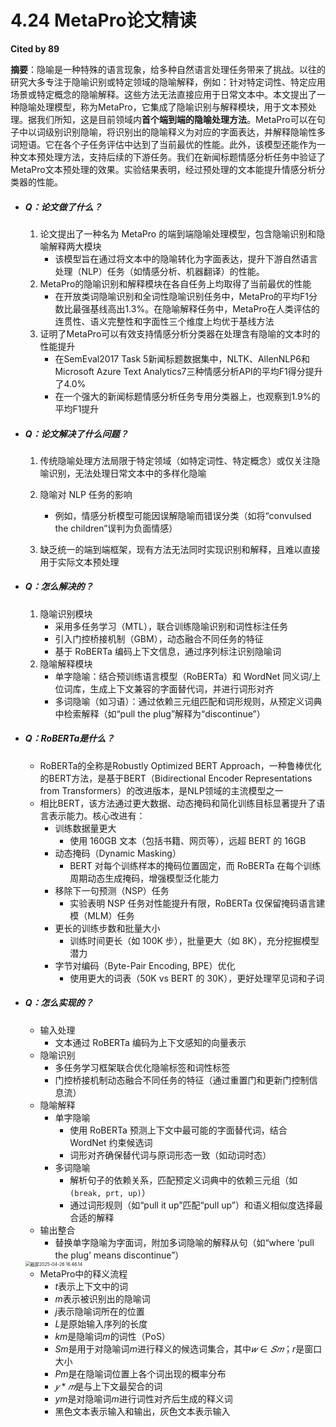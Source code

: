 # 4.24 MetaPro论文精读

**Cited by 89**

**摘要**：隐喻是一种特殊的语言现象，给多种自然语言处理任务带来了挑战。以往的研究大多专注于隐喻识别或特定领域的隐喻解释，例如：针对特定词性、特定应用场景或特定概念的隐喻解释。这些方法无法直接应用于日常文本中。本文提出了一种隐喻处理模型，称为MetaPro，它集成了隐喻识别与解释模块，用于文本预处理。据我们所知，这是目前领域内**首个端到端的隐喻处理方法**。MetaPro可以在句子中以词级别识别隐喻，将识别出的隐喻释义为对应的字面表达，并解释隐喻性多词短语。它在各个子任务评估中达到了当前最优的性能。此外，该模型还能作为一种文本预处理方法，支持后续的下游任务。我们在新闻标题情感分析任务中验证了MetaPro文本预处理的效果。实验结果表明，经过预处理的文本能提升情感分析分类器的性能。

- ##### Q：论文做了什么？

  1. 论文提出了一种名为 MetaPro 的端到端隐喻处理模型，包含隐喻识别和隐喻解释两大模块
     - 该模型旨在通过将文本中的隐喻转化为字面表达，提升下游自然语言处理（NLP）任务（如情感分析、机器翻译）的性能。
  2. MetaPro的隐喻识别和解释模块在各自任务上均取得了当前最优的性能
     - 在开放类词隐喻识别和全词性隐喻识别任务中，MetaPro的平均F1分数比最强基线高出1.3%。在隐喻解释任务中，MetaPro在人类评估的连贯性、语义完整性和字面性三个维度上均优于基线方法
  3. 证明了MetaPro可以有效支持情感分析分类器在处理含有隐喻的文本时的性能提升
     - 在SemEval2017 Task 5新闻标题数据集中，NLTK、AllenNLP6和Microsoft Azure Text Analytics7三种情感分析API的平均F1得分提升了4.0%
     - 在一个强大的新闻标题情感分析任务专用分类器上，也观察到1.9%的平均F1提升

- ##### Q：论文解决了什么问题？

  1. 传统隐喻处理方法局限于特定领域（如特定词性、特定概念）或仅关注隐喻识别，无法处理日常文本中的多样化隐喻
  2. 隐喻对 NLP 任务的影响
     - 例如，情感分析模型可能因误解隐喻而错误分类（如将“convulsed the children”误判为负面情感）

  3. 缺乏统一的端到端框架，现有方法无法同时实现识别和解释，且难以直接用于实际文本预处理

- ##### Q：怎么解决的？

  1. 隐喻识别模块
     - 采用多任务学习（MTL），联合训练隐喻识别和词性标注任务
     - 引入门控桥接机制（GBM），动态融合不同任务的特征
     - 基于 RoBERTa 编码上下文信息，通过序列标注识别隐喻词
  2. 隐喻解释模块
     - 单字隐喻：结合预训练语言模型（RoBERTa）和 WordNet 同义词/上位词库，生成上下文兼容的字面替代词，并进行词形对齐
     - 多词隐喻（如习语）：通过依赖三元组匹配和词形规则，从预定义词典中检索解释（如“pull the plug”解释为“discontinue”）

- ##### Q：RoBERTa是什么？

  - RoBERTa的全称是Robustly Optimized BERT Approach，一种鲁棒优化的BERT方法，是基于BERT（Bidirectional Encoder Representations from Transformers）的改进版本，是NLP领域的主流模型之一
  - 相比BERT，该方法通过更大数据、动态掩码和简化训练目标显著提升了语言表示能力。核心改进有：
    - 训练数据量更大
      - 使用 160GB 文本（包括书籍、网页等），远超 BERT 的 16GB
    - 动态掩码（Dynamic Masking）
      - BERT 对每个训练样本的掩码位置固定，而 RoBERTa 在每个训练周期动态生成掩码，增强模型泛化能力
    - 移除下一句预测（NSP）任务
      - 实验表明 NSP 任务对性能提升有限，RoBERTa 仅保留掩码语言建模（MLM）任务
    - 更长的训练步数和批量大小
      - 训练时间更长（如 100K 步），批量更大（如 8K），充分挖掘模型潜力
    - 字节对编码（Byte-Pair Encoding, BPE）优化
      - 使用更大的词表（50K vs BERT 的 30K），更好处理罕见词和子词

- ##### Q：怎么实现的？

  - 输入处理
    - 文本通过 RoBERTa 编码为上下文感知的向量表示
  - 隐喻识别
    - 多任务学习框架联合优化隐喻标签和词性标签
    - 门控桥接机制动态融合不同任务的特征（通过重置门和更新门控制信息流）
  - 隐喻解释
    - 单字隐喻
      - 使用 RoBERTa 预测上下文中最可能的字面替代词，结合 WordNet 约束候选词
      - 词形对齐确保替代词与原词形态一致（如动词时态）
    - 多词隐喻
      - 解析句子的依赖关系，匹配预定义词典中的依赖三元组（如 `(break, prt, up)`）
      - 通过词形规则（如“pull it up”匹配“pull up”）和语义相似度选择最合适的解释
  - 输出整合
    - 替换单字隐喻为字面词，附加多词隐喻的解释从句（如“where ‘pull the plug’ means discontinue”）

  <img src="/Users/zhangyuxin/Desktop/Ivonna-Study-Notes/fig/截屏2025-04-26 16.46.14.png" alt="截屏2025-04-26 16.46.14" style="zoom:50%;" />

  - MetaPro中的释义流程
    - $t$表示上下文中的词
    - $m$表示被识别出的隐喻词
    - $j$表示隐喻词所在的位置
    - $L$是原始输入序列的长度
    - $km$是隐喻词$m$的词性（PoS）
    - $Sm$是用于对隐喻词$m$进行释义的候选词集合，其中$𝑤 ∈ 𝑆𝑚$；$r$是窗口大小
    - $Pm$是在隐喻词位置上各个词出现的概率分布
    - $𝑦*𝑚$是与上下文最契合的词
    - $ym$是对隐喻词$m$进行词性对齐后生成的释义词
    - 黑色文本表示输入和输出，灰色文本表示输入